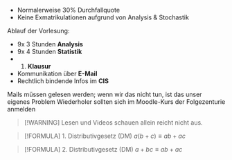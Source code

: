 - Normalerweise 30% Durchfallquote
- Keine Exmatrikulationen aufgrund von Analysis & Stochastik

Ablauf der Vorlesung:
- 9x 3 Stunden **Analysis**
- 9x 4 Stunden **Statistik**
- 1. **Klausur**
- Kommunikation über **E-Mail**
- Rechtlich bindende Infos im **CIS**

Mails müssen gelesen werden; wenn wir das nicht tun, ist das unser eigenes Problem
Wiederholer sollten sich im Moodle-Kurs der Folgezenturie anmelden

>[!WARNING] Lesen und Videos schauen allein reicht nicht aus.

>[!FORMULA] $1.$ Distributivgesetz (DM)
$a(b+c) \equiv ab+ac$

>[!FORMULA] $2.$ Distributivgesetz (DM)
$a+bc \equiv ab+ac$
